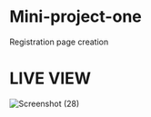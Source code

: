 # Mini-project-one
 Registration page creation

# LIVE VIEW
![Screenshot (28)](https://user-images.githubusercontent.com/83078159/203996911-96a1eb45-73ce-4e60-9950-9ac9e3420aae.png)

